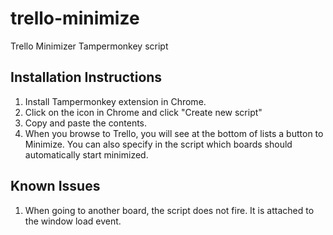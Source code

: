 # trello-minimize
Trello Minimizer Tampermonkey script

## Installation Instructions
1.  Install Tampermonkey extension in Chrome.
2.  Click on the icon in Chrome and click "Create new script"
3.  Copy and paste the contents.
4.  When you browse to Trello, you will see at the bottom of lists a button to Minimize.  You can also specify in the script which boards should automatically start minimized.

## Known Issues
1.  When going to another board, the script does not fire.  It is attached to the window load event.
